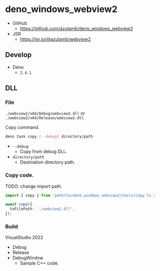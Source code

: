 # deno_windows_webview2

* GitHub
  * https://github.com/azulamb/deno_windows_webview2
* JSR
  * https://jsr.io/@azulamb/webview2

## Develop

* Deno
  * `2.4.1`

## DLL

### File

`./webview2/x64/Debug/webview2.dll` or `./webview2/x64/Release/webview2.dll`

Copy command.

```sh
deno task copy [--debug] directory/path
```

* `--debug`
  * Copy from debug DLL.
* `directory/path`
  * Destination directory path.

### Copy code.

TODO: change import path.

```ts
import { copy } from 'path/to/deno_windows_webview2/tools/copy.ts';

await copy({
  toFilePath: './webview2.dll',
});
```

### Build

VisualStudio 2022

* Debug
* Release
* DebugWindow
  * Sample C++ code.
